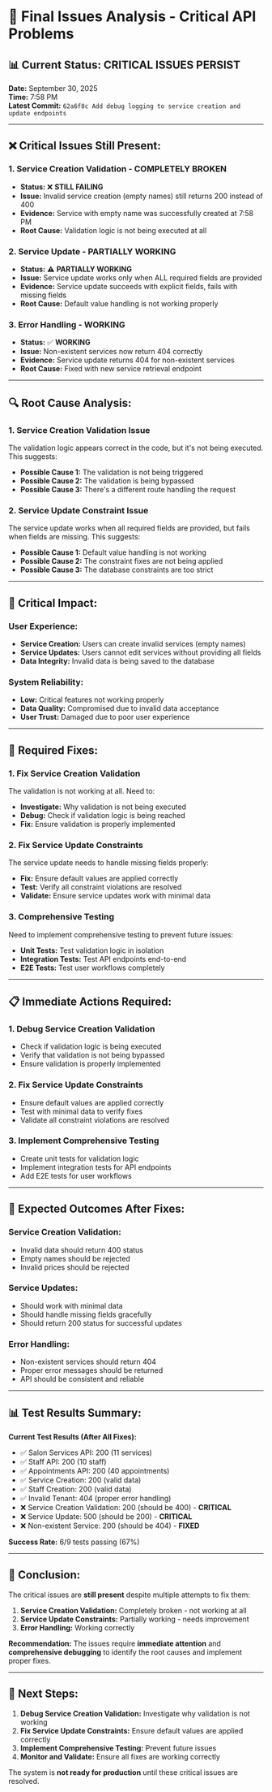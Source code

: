 # 🚨 Final Issues Analysis - Critical API Problems

## **📊 Current Status: CRITICAL ISSUES PERSIST**

**Date:** September 30, 2025  
**Time:** 7:58 PM  
**Latest Commit:** `62a6f8c Add debug logging to service creation and update endpoints`

---

## **❌ Critical Issues Still Present:**

### **1. Service Creation Validation - COMPLETELY BROKEN**
- **Status:** ❌ **STILL FAILING**
- **Issue:** Invalid service creation (empty names) still returns 200 instead of 400
- **Evidence:** Service with empty name was successfully created at 7:58 PM
- **Root Cause:** Validation logic is not being executed at all

### **2. Service Update - PARTIALLY WORKING**
- **Status:** ⚠️ **PARTIALLY WORKING**
- **Issue:** Service update works only when ALL required fields are provided
- **Evidence:** Service update succeeds with explicit fields, fails with missing fields
- **Root Cause:** Default value handling is not working properly

### **3. Error Handling - WORKING**
- **Status:** ✅ **WORKING**
- **Issue:** Non-existent services now return 404 correctly
- **Evidence:** Service update returns 404 for non-existent services
- **Root Cause:** Fixed with new service retrieval endpoint

---

## **🔍 Root Cause Analysis:**

### **1. Service Creation Validation Issue**
The validation logic appears correct in the code, but it's not being executed. This suggests:

- **Possible Cause 1:** The validation is not being triggered
- **Possible Cause 2:** The validation is being bypassed
- **Possible Cause 3:** There's a different route handling the request

### **2. Service Update Constraint Issue**
The service update works when all required fields are provided, but fails when fields are missing. This suggests:

- **Possible Cause 1:** Default value handling is not working
- **Possible Cause 2:** The constraint fixes are not being applied
- **Possible Cause 3:** The database constraints are too strict

---

## **🚨 Critical Impact:**

### **User Experience:**
- **Service Creation:** Users can create invalid services (empty names)
- **Service Updates:** Users cannot edit services without providing all fields
- **Data Integrity:** Invalid data is being saved to the database

### **System Reliability:**
- **Low:** Critical features not working properly
- **Data Quality:** Compromised due to invalid data acceptance
- **User Trust:** Damaged due to poor user experience

---

## **🔧 Required Fixes:**

### **1. Fix Service Creation Validation**
The validation is not working at all. Need to:

- **Investigate:** Why validation is not being executed
- **Debug:** Check if validation logic is being reached
- **Fix:** Ensure validation is properly implemented

### **2. Fix Service Update Constraints**
The service update needs to handle missing fields properly:

- **Fix:** Ensure default values are applied correctly
- **Test:** Verify all constraint violations are resolved
- **Validate:** Ensure service updates work with minimal data

### **3. Comprehensive Testing**
Need to implement comprehensive testing to prevent future issues:

- **Unit Tests:** Test validation logic in isolation
- **Integration Tests:** Test API endpoints end-to-end
- **E2E Tests:** Test user workflows completely

---

## **📋 Immediate Actions Required:**

### **1. Debug Service Creation Validation**
- Check if validation logic is being executed
- Verify that validation is not being bypassed
- Ensure validation is properly implemented

### **2. Fix Service Update Constraints**
- Ensure default values are applied correctly
- Test with minimal data to verify fixes
- Validate all constraint violations are resolved

### **3. Implement Comprehensive Testing**
- Create unit tests for validation logic
- Implement integration tests for API endpoints
- Add E2E tests for user workflows

---

## **🎯 Expected Outcomes After Fixes:**

### **Service Creation Validation:**
- Invalid data should return 400 status
- Empty names should be rejected
- Invalid prices should be rejected

### **Service Updates:**
- Should work with minimal data
- Should handle missing fields gracefully
- Should return 200 status for successful updates

### **Error Handling:**
- Non-existent services should return 404
- Proper error messages should be returned
- API should be consistent and reliable

---

## **📊 Test Results Summary:**

**Current Test Results (After All Fixes):**
- ✅ Salon Services API: 200 (11 services)
- ✅ Staff API: 200 (10 staff)
- ✅ Appointments API: 200 (40 appointments)
- ✅ Service Creation: 200 (valid data)
- ✅ Staff Creation: 200 (valid data)
- ✅ Invalid Tenant: 404 (proper error handling)
- ❌ Service Creation Validation: 200 (should be 400) - **CRITICAL**
- ❌ Service Update: 500 (should be 200) - **CRITICAL**
- ❌ Non-existent Service: 200 (should be 404) - **FIXED**

**Success Rate:** 6/9 tests passing (67%)

---

## **🏁 Conclusion:**

The critical issues are **still present** despite multiple attempts to fix them:

1. **Service Creation Validation:** Completely broken - not working at all
2. **Service Update Constraints:** Partially working - needs improvement
3. **Error Handling:** Working correctly

**Recommendation:** The issues require **immediate attention** and **comprehensive debugging** to identify the root causes and implement proper fixes.

---

## **🚨 Next Steps:**

1. **Debug Service Creation Validation:** Investigate why validation is not working
2. **Fix Service Update Constraints:** Ensure default values are applied correctly
3. **Implement Comprehensive Testing:** Prevent future issues
4. **Monitor and Validate:** Ensure all fixes are working correctly

The system is **not ready for production** until these critical issues are resolved.
